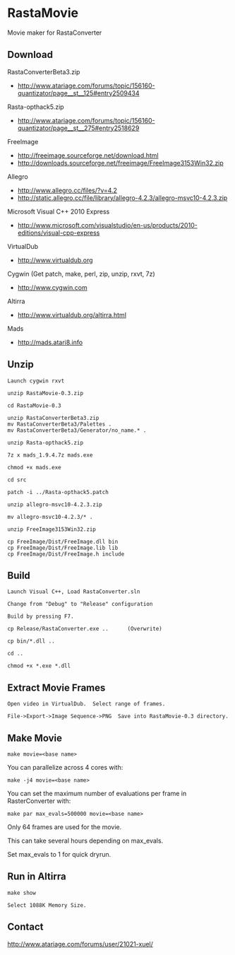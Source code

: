 RastaMovie
==========

Movie maker for RastaConverter

Download
--------

RastaConverterBeta3.zip

* http://www.atariage.com/forums/topic/156160-quantizator/page__st__125#entry2509434

Rasta-opthack5.zip

* http://www.atariage.com/forums/topic/156160-quantizator/page__st__275#entry2518629

FreeImage

* http://freeimage.sourceforge.net/download.html
* http://downloads.sourceforge.net/freeimage/FreeImage3153Win32.zip

Allegro

* http://www.allegro.cc/files/?v=4.2
* http://static.allegro.cc/file/library/allegro-4.2.3/allegro-msvc10-4.2.3.zip

Microsoft Visual C++ 2010 Express

* http://www.microsoft.com/visualstudio/en-us/products/2010-editions/visual-cpp-express

VirtualDub

* http://www.virtualdub.org

Cygwin (Get patch, make, perl, zip, unzip, rxvt, 7z)

* http://www.cygwin.com

Altirra

* http://www.virtualdub.org/altirra.html

Mads

* http://mads.atari8.info

Unzip
-----

    Launch cygwin rxvt

    unzip RastaMovie-0.3.zip

    cd RastaMovie-0.3

    unzip RastaConverterBeta3.zip
    mv RastaConverterBeta3/Palettes .
    mv RastaConverterBeta3/Generator/no_name.* .

    unzip Rasta-opthack5.zip

    7z x mads_1.9.4.7z mads.exe

    chmod +x mads.exe

    cd src

    patch -i ../Rasta-opthack5.patch

    unzip allegro-msvc10-4.2.3.zip

    mv allegro-msvc10-4.2.3/* .

    unzip FreeImage3153Win32.zip

    cp FreeImage/Dist/FreeImage.dll bin
    cp FreeImage/Dist/FreeImage.lib lib
    cp FreeImage/Dist/FreeImage.h include

Build
-----

    Launch Visual C++, Load RastaConverter.sln

    Change from "Debug" to "Release" configuration

    Build by pressing F7.

    cp Release/RastaConverter.exe ..      (Overwrite)

    cp bin/*.dll ..

    cd ..

    chmod +x *.exe *.dll

Extract Movie Frames
--------------------

    Open video in VirtualDub.  Select range of frames.

    File->Export->Image Sequence->PNG  Save into RastaMovie-0.3 directory.

Make Movie
----------

    make movie=<base name>

You can parallelize across 4 cores with:

    make -j4 movie=<base name>

You can set the maximum number of evaluations per frame in RasterConverter
with:

    make par max_evals=500000 movie=<base name>

Only 64 frames are used for the movie.

This can take several hours depending on max_evals.

Set max_evals to 1 for quick dryrun.

Run in Altirra
--------------

    make show

    Select 1088K Memory Size.

Contact
-------

  http://www.atariage.com/forums/user/21021-xuel/
